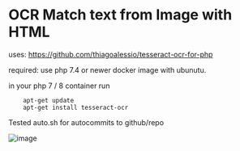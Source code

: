 # OCR Match text from Image with HTML

uses: https://github.com/thiagoalessio/tesseract-ocr-for-php

required: use php 7.4 or newer docker image with ubunutu.

in your php 7 / 8 container run

```
    apt-get update
    apt-get install tesseract-ocr
```

Tested auto.sh for autocommits to github/repo

![image](https://github.com/brbartholdeiu/orcmatch/assets/114003386/0458d4a1-18d6-4fc4-90f7-163542727a30)
